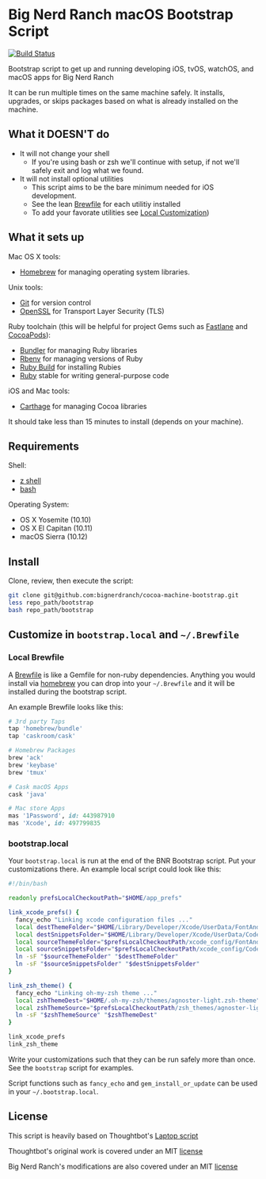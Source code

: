 Big Nerd Ranch macOS Bootstrap Script
===============================================

[![Build Status](https://travis-ci.com/bignerdranch/cocoa-machine-bootstrap.svg?token=mjyegwmpGK1tsHqNiqGk&branch=master)](https://travis-ci.com/bignerdranch/cocoa-machine-bootstrap)

Bootstrap script to get up and running developing iOS, tvOS, watchOS, and macOS apps for Big Nerd Ranch

It can be run multiple times on the same machine safely.
It installs, upgrades, or skips packages
based on what is already installed on the machine.

What it DOESN'T do
------------------

* It will not change your shell
	* If you're using bash or zsh we'll continue with setup, if not we'll safely exit and log what we found.
* It will not install optional utilities
	* This script aims to be the bare minimum needed for iOS development.
	* See the lean [Brewfile] for each utilitiy installed
	* To add your favorate utilities see [Local Customization])

[Brewfile]: https://github.com/bignerdranch/cocoa-machine-bootstrap/blob/master/Brewfile
[Local Customization]: https://github.com/bignerdranch/cocoa-machine-bootstrap#customize-in-bootstraplocal-and-brewfile

What it sets up
---------------

Mac OS X tools:

* [Homebrew] for managing operating system libraries.

[Homebrew]: http://brew.sh/

Unix tools:

* [Git](https://git-scm.com/) for version control
* [OpenSSL](https://www.openssl.org/) for Transport Layer Security (TLS)

Ruby toolchain (this will be helpful for project Gems such as [Fastlane](https://fastlane.tools/) and [CocoaPods](https://cocoapods.org/)):

* [Bundler](http://bundler.io/) for managing Ruby libraries
* [Rbenv](https://github.com/sstephenson/rbenv) for managing versions of Ruby
* [Ruby Build](https://github.com/sstephenson/ruby-build) for installing Rubies
* [Ruby](https://www.ruby-lang.org/en/) stable for writing general-purpose code

iOS and Mac tools:

* [Carthage](https://github.com/Carthage/Carthage) for managing Cocoa libraries

It should take less than 15 minutes to install (depends on your machine).

Requirements
------------

Shell:

* [z shell](http://zsh.sourceforge.net/)
* [bash](https://www.gnu.org/software/bash/)

Operating System:

* OS X Yosemite (10.10)
* OS X El Capitan (10.11)
* macOS Sierra (10.12) 

Install
-------

Clone, review, then execute the script:

```bash
git clone git@github.com:bignerdranch/cocoa-machine-bootstrap.git
less repo_path/bootstrap
bash repo_path/bootstrap
```

Customize in `bootstrap.local` and `~/.Brewfile`
---------------------------------------------------

### Local Brewfile

A [Brewfile](https://github.com/Homebrew/homebrew-bundle) is like a Gemfile for non-ruby dependencies. Anything you would install via [homebrew](http://brew.sh/) you can drop into your `~/.Brewfile` and it will be installed during the bootstrap script.

An example Brewfile looks like this:
```ruby
# 3rd party Taps
tap 'homebrew/bundle'
tap 'caskroom/cask'

# Homebrew Packages
brew 'ack'
brew 'keybase'
brew 'tmux'

# Cask macOS Apps
cask 'java'

# Mac store Apps
mas '1Password', id: 443987910
mas 'Xcode', id: 497799835
``` 

### bootstrap.local

Your `bootstrap.local` is run at the end of the BNR Bootstrap script.
Put your customizations there.
An example local script could look like this:

```bash
#!/bin/bash

readonly prefsLocalCheckoutPath="$HOME/app_prefs"

link_xcode_prefs() {
  fancy_echo "Linking xcode configuration files ..."
  local destThemeFolder="$HOME/Library/Developer/Xcode/UserData/FontAndColorThemes"
  local destSnippetsFolder="$HOME/Library/Developer/Xcode/UserData/CodeSnippets"
  local sourceThemeFolder="$prefsLocalCheckoutPath/xcode_config/FontAndColorThemes"
  local sourceSnippetsFolder="$prefsLocalCheckoutPath/xcode_config/CodeSnippets"
  ln -sF "$sourceThemeFolder" "$destThemeFolder"
  ln -sF "$sourceSnippetsFolder" "$destSnippetsFolder"
}

link_zsh_theme() {
  fancy_echo "Linking oh-my-zsh theme ..."
  local zshThemeDest="$HOME/.oh-my-zsh/themes/agnoster-light.zsh-theme"
  local zshThemeSource="$prefsLocalCheckoutPath/zsh_themes/agnoster-light.zsh-theme"
  ln -sF "$zshThemeSource" "$zshThemeDest"
}

link_xcode_prefs
link_zsh_theme
```

Write your customizations such that they can be run safely more than once.
See the `bootstrap` script for examples.

Script functions such as `fancy_echo` and
`gem_install_or_update`
can be used in your `~/.bootstrap.local`.

License
-------

This script is heavily based on Thoughtbot's [Laptop script](https://github.com/thoughtbot/laptop)

Thoughtbot's original work is covered under an MIT [license](THOUGHTBOT_LICENSE)

Big Nerd Ranch's modifications are also covered under an MIT [license](LICENSE.md)
